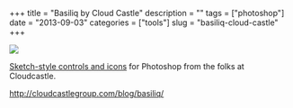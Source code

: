 +++
title = "Basiliq by Cloud Castle"
description = ""
tags = ["photoshop"]
date = "2013-09-03"
categories = ["tools"]
slug = "basiliq-cloud-castle"
+++


<div class="tool-screenshot mb1"><a href="http://cloudcastlegroup.com/blog/basiliq/"><img id='bluga-thumbnail-2654' class='bluga-thumbnail custom' src='http://media.konigi.com/bluga/
wt522793657b4e4_custom.jpg'/></a></div><p><a href="http://cloudcastlegroup.com/blog/basiliq">Sketch-style controls and icons</a> for Photoshop from the folks at Cloudcastle.</p>

  
<p><a href="http://cloudcastlegroup.com/blog/basiliq/">http://cloudcastlegroup.com/blog/basiliq/</a></p>
      
